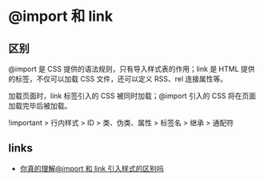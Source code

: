 # @import 和 link

## 区别

@import 是 CSS 提供的语法规则，只有导入样式表的作用；link 是 HTML 提供的标签，不仅可以加载 CSS 文件，还可以定义 RSS、rel 连接属性等。

加载页面时，link 标签引入的 CSS 被同时加载；@import 引入的 CSS 将在页面加载完毕后被加载。

!important > 行内样式 > ID > 类、伪类、属性 > 标签名 > 继承 > 通配符

## links

- [你真的理解@import 和 link 引入样式的区别吗](https://juejin.im/post/5ab36d99f265da23866fccd1)

